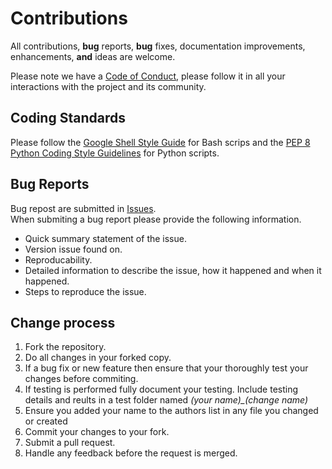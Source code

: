 
# Contributions

All contributions, **bug** reports, **bug** fixes, documentation improvements, enhancements, **and** ideas are welcome.

Please note we have a [Code of Conduct](https://github.com/aminojaku/github-final-project/blob/main/CODE_OF_CONDUCT.md), please follow it in all your interactions with the project and its community.

## Coding Standards

Please follow the [Google Shell Style Guide](https://google.github.io/styleguide/shellguide.html) for Bash scrips and the [PEP 8 Python Coding Style Guidelines](https://peps.python.org/pep-0008/) for Python scripts. 

## Bug Reports

Bug repost are submitted in [Issues](https://github.com/aminojaku/github-final-project/issues).  
When submiting a bug report please provide the following information. 
- Quick summary statement of the issue. 
- Version issue found on.
- Reproducability.
- Detailed information to describe the issue, how it happened and when it happened.
- Steps to reproduce the issue.


## Change process

1. Fork the repository.
2. Do all changes in your forked copy.
3. If a bug fix or new feature then ensure that your thoroughly test your changes before commiting.
4. If testing is performed fully document your testing. Include testing details and reults in a test folder named *(your name)_(change name)*
5. Ensure you added your name to the authors list in any file you changed or created
6. Commit your changes to your fork.
7. Submit a pull request. 
8. Handle any feedback before the request is merged.
